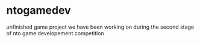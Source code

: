 # ntogamedev
unfinished game project we have been working on during the second stage of nto game developement competition
